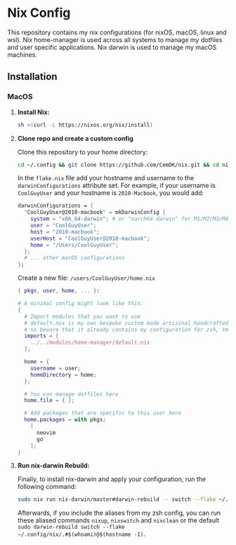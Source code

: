 # Nix Config

This repository contains my nix configurations (for nixOS, macOS, linux and wsl).
Nix home-manager is used across all systems to manage my dotfiles and user specific applications.
Nix darwin is used to manage my macOS machines.

## Installation

### MacOS

1. **Install Nix:**

    ```sh
    sh <(curl -L https://nixos.org/nix/install) 
    ```

2. **Clone repo and create a custom config**

    Clone this repository to your home directory:

    ```sh
    cd ~/.config && git clone https://github.com/CemDK/nix.git && cd nix
    ```

    In the `flake.nix` file add your hostname and username to the `darwinConfigurations` attribute set.
    For example, if your username is `CoolGuyUser` and your hostname is `2010-Macbook`, you would add:

    ```nix
    darwinConfigurations = {
      "CoolGuyUser@2010-macbook" = mkDarwinConfig {
        system = "x86_64-darwin"; # or "aarch64-darwin" for M1/M2/M3/M4 Macs
        user = "CoolGuyUser";
        host = "2010-macbook";
        userHost = "CoolGuyUser@2010-macbook";
        home = "/Users/CoolGuyUser";
      };
      # ... other macOS configurations
    };
    ```

    Create a new file: `/users/CoolGuyUser/home.nix`

    ```nix
    { pkgs, user, home, ... }:

    # A minimal config might look like this:
    {
      # Import modules that you want to use
      # default.nix is my own bespoke custom made artisinal handcrafted setup
      # so beware that it already contains my configuration for zsh, tmux, zoxide, etc.
      imports = [
        ../../modules/home-manager/default.nix
      ];

      home = {
        username = user;
        homeDirectory = home;
      };

      # You can manage dotfiles here 
      home.file = { };

      # Add packages that are specific to this user here
      home.packages = with pkgs;
        [
          neovim
          go
        ];
    }
    ```

3. **Run nix-darwin Rebuild:**

    Finally, to install nix-darwin and apply your configuration, run the following command:

    ```sh
    sudo nix run nix-darwin/master#darwin-rebuild -- switch --flake ~/.config/nix/.#$(whoami)@$(hostname -I)
    ```

    Afterwards, if you include the aliases from my zsh config, you can run these aliased commands `nixup`, `nixswitch` and `nixclean`
    or the default `sudo darwin-rebuild switch --flake ~/.config/nix/.#$(whoami)@$(hostname -I)`.
